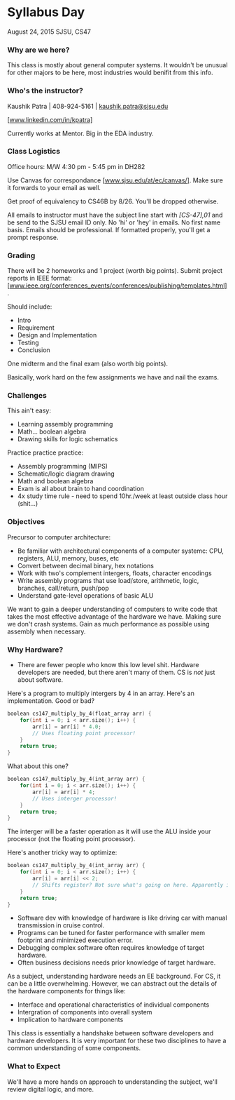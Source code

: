 Syllabus Day
===================
August 24, 2015
SJSU, CS47

### Why are we here? ###
This class is mostly about general computer systems. It wouldn't be unusual for other majors to be here, most industries would benifit from this info.

### Who's the instructor? ###
Kaushik Patra | 408-924-5161 | kaushik.patra@sjsu.edu

[www.linkedin.com/in/kpatra]

Currently works at Mentor. Big in the EDA industry.

### Class Logistics ###
Office hours: M/W 4:30 pm - 5:45 pm in DH282

Use Canvas for correspondance [www.sjsu.edu/at/ec/canvas/]. Make sure it forwards to your email as well.

Get proof of equivalency to CS46B by 8/26. You'll be dropped otherwise.

All emails to instructor must have the subject line start with _[CS-47],01_ and be send to the SJSU email ID only. No 'hi' or 'hey' in emails. No first name basis. Emails should be professional. If formatted properly, you'll get a prompt response.

### Grading ###
There will be 2 homeworks and 1 project (worth big points). Submit project reports in IEEE format:[www.ieee.org/conferences_events/conferences/publishing/templates.html].

Should include:
- Intro
- Requirement
- Design and Implementation
- Testing
- Conclusion

One midterm and the final exam (also worth big points).

Basically, work hard on the few assignments we have and nail the exams.

### Challenges ###
This ain't easy:
- Learning assembly programming
- Math... boolean algebra
- Drawing skills for logic schematics

Practice practice practice:
- Assembly programming (MIPS)
- Schematic/logic diagram drawing
- Math and boolean algebra
- Exam is all about brain to hand coordination
- 4x study time rule - need to spend 10hr./week at least outside class hour (shit...)

### Objectives ###
Precursor to computer architecture:
- Be familiar with architectural components of a computer systemc: CPU, registers, ALU, memory, buses, etc
- Convert between decimal binary, hex notations
- Work with two's complement intergers, floats, character encodings
- Write assembly programs that use load/store, arithmetic, logic, branches, call/return, push/pop
- Understand gate-level operations of basic ALU

We want to gain a deeper understanding of computers to write code that takes the most effective advantage of the hardware we have. Making sure we don't crash systems. Gain as much performance as possible using assembly when necessary.

### Why Hardware? ###
- There are fewer people who know this low level shit. Hardware developers are needed, but there aren't many of them. CS is _not_ just about software.

Here's a program to multiply intergers by 4 in an array. Here's an implementation. Good or bad?
```C++
boolean cs147_multiply_by_4(float_array arr) {
	for(int i = 0; i < arr.size(); i++) {
		arr[i] = arr[i] * 4.0;
		// Uses floating point processor!
	}
	return true;
}
```
What about this one?
```C++
boolean cs147_multiply_by_4(int_array arr) {
	for(int i = 0; i < arr.size(); i++) {
		arr[i] = arr[i] * 4;
		// Uses interger processor!
	}
	return true;
}
```
The interger will be a faster operation as it will use the ALU inside your processor (not the floating point processor).

Here's another tricky way to optimize:
```C++
boolean cs147_multiply_by_4(int_array arr) {
	for(int i = 0; i < arr.size(); i++) {
		arr[i] = arr[i] << 2;
		// Shifts register? Not sure what's going on here. Apparently it's more efficient.
	}
	return true;
}
```

- Software dev with knowledge of hardware is like driving car with manual transmission in cruise control.
- Programs can be tuned for faster performance with smaller mem footprint and minimized execution error.
- Debugging complex software often requires knowledge of target hardware.
- Often business decisions needs prior knowledge of target hardware.

As a subject, understanding hardware needs an EE background. For CS, it can be a little overwhelming. However, we can abstract out the details of the hardware components for things like:
- Interface and operational characteristics of individual components
- Intergration of components into overall system
- Implication to hardware components

This class is essentially a handshake between software developers and hardware developers. It is very important for these two disciplines to have a common understanding of some components.

### What to Expect ###
We'll have a more hands on approach to understanding the subject, we'll review digital logic, and more.
